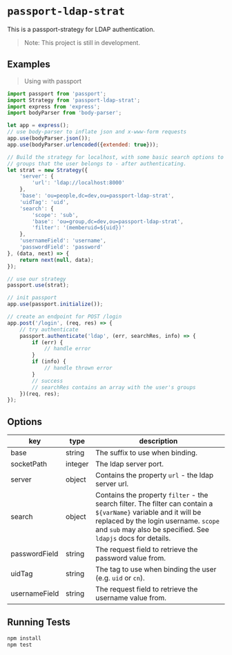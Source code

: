 # `passport-ldap-strat`

This is a passport-strategy for LDAP authentication.

> Note: This project is still in development.

## Examples

> Using with passport

```javascript
import passport from 'passport';
import Strategy from 'passport-ldap-strat';
import express from 'express';
import bodyParser from 'body-parser';

let app = express();
// use body-parser to inflate json and x-www-form requests
app.use(bodyParser.json());
app.use(bodyParser.urlencoded({extended: true}));

// Build the strategy for localhost, with some basic search options to find
// groups that the user belongs to - after authenticating.
let strat = new Strategy({
	'server': {
		'url': 'ldap://localhost:8000'
	},
	'base': 'ou=people,dc=dev,ou=passport-ldap-strat',
	'uidTag': 'uid',
	'search': {
		'scope': 'sub',
		'base': 'ou=group,dc=dev,ou=passport-ldap-strat',
		'filter': '(memberuid=${uid})'
	},
	'usernameField': 'username',
	'passwordField': 'password'
}, (data, next) => {
	return next(null, data);
});

// use our strategy
passport.use(strat);

// init passport
app.use(passport.initialize());

// create an endpoint for POST /login
app.post('/login', (req, res) => {
	// try authenticate
	passport.authenticate('ldap', (err, searchRes, info) => {
		if (err) {
			// handle error
		}
		if (info) {
			// handle thrown error
		}
		// success
		// searchRes contains an array with the user's groups
	})(req, res);
});

```

## Options

key | type | description
--- | ---- | ----------
base | string | The suffix to use when binding.
socketPath | integer | The ldap server port.
server | object | Contains the property `url` - the ldap server url.
search | object | Contains the property `filter` - the search filter. The filter can contain a `${varName}` variable and it will be replaced by the login username. `scope` and `sub` may also be specified. See `ldapjs` docs for details.
passwordField | string | The request field to retrieve the password value from.
uidTag | string | The tag to use when binding the user (e.g. `uid` or `cn`).
usernameField | string | The request field to retrieve the username value from.

## Running Tests
```sh
npm install
npm test
```
